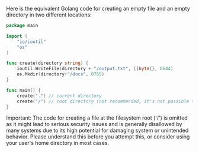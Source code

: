 Here is the equivalent Golang code for creating an empty file and an empty directory in two different locations:

```go
package main

import (
	"io/ioutil"
	"os"
)

func create(directory string) {
	ioutil.WriteFile(directory + "/output.txt", []byte{}, 0644)
	os.Mkdir(directory+"/docs", 0755)
}

func main() {
	create(".") // current directory
    create("/") // root directory (not recommended, it's not possible to access "/" in Go)
}
```
Important: The code for creating a file at the filesystem root ('/') is omitted as it might lead to serious security issues and is generally disallowed by many systems due to its high potential for damaging system or unintended behavior. Please understand this before you attempt this, or consider using your user's home directory in most cases.

